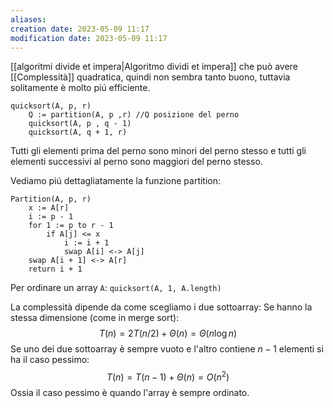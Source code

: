 ```yaml
---
aliases: 
creation date: 2023-05-09 11:17
modification date: 2023-05-09 11:17
---
```


[[algoritmi divide et impera|Algoritmo dividi et impera]] che può avere [[Complessità]] quadratica, quindi non sembra tanto buono, tuttavia solitamente è molto piú efficiente.


```clike
quicksort(A, p, r)
	Q := partition(A, p ,r) //Q posizione del perno
	quicksort(A, p , q - 1)
	quicksort(A, q + 1, r)
```
Tutti gli elementi prima del perno sono minori del perno stesso e tutti gli elementi successivi al perno sono maggiori del perno stesso. 

Vediamo piú dettagliatamente la funzione partition:

```clike
Partition(A, p, r)
	x := A[r]
	i := p - 1
	for 1 := p to r - 1
		if A[j] <= x
			i := i + 1
			swap A[i] <-> A[j]
	swap A[i + 1] <-> A[r]
	return i + 1
```

Per ordinare un array `A`: `quicksort(A, 1, A.length)`


La complessità dipende da come scegliamo i due sottoarray:
Se hanno la stessa dimensione (come in merge sort):
$$T(n) = 2T(n / 2) + \Theta(n) = \Theta(n \log n)$$
Se uno dei due sottoarray è sempre vuoto e l'altro contiene $n-1$ elementi si ha il caso pessimo:
$$ T(n)= T(n-1) + \Theta(n) = O(n^2)$$
Ossia il caso pessimo è quando l'array è sempre ordinato.